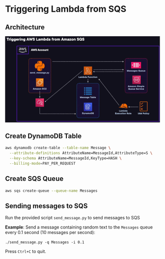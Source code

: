 # Triggering Lambda from SQS

## Architecture

![alt text](image.png)

## Create DynamoDB Table

```sh
aws dynamodb create-table --table-name Message \
  --attribute-definitions AttributeName=MessageId,AttributeType=S \
  --key-schema AttributeName=MessageId,KeyType=HASH \
  --billing-mode=PAY_PER_REQUEST
```

## Create SQS Queue

```sh
aws sqs create-queue --queue-name Messages
```

## Sending messages to SQS

Run the provided script `send_message.py` to send messages to SQS

**Example**: Send a message containing random text to the `Messages` queue every 0.1 second (10 messages per second):

`./send_message.py -q Messages -i 0.1`

Press `Ctrl+C` to quit.